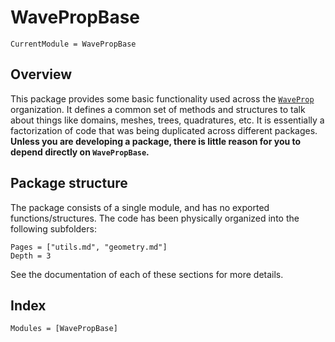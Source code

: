 
# WavePropBase

```@meta
CurrentModule = WavePropBase
```

## Overview

This package provides some basic functionality used across the
[`WaveProp`](https://github.com/WaveProp) organization. It defines a common set
of methods and structures to talk about things like domains, meshes, trees,
quadratures, etc. It is essentially a factorization of code that was being
duplicated across different packages. **Unless you are developing a package,
there is little reason for you to depend directly on `WavePropBase`.**

## Package structure

The package consists of a single module, and has no exported
functions/structures. The code has been physically organized into the following
subfolders:

```@contents
Pages = ["utils.md", "geometry.md"]
Depth = 3
```

See the documentation of each of these sections for more details.

## Index

```@index
Modules = [WavePropBase]
```